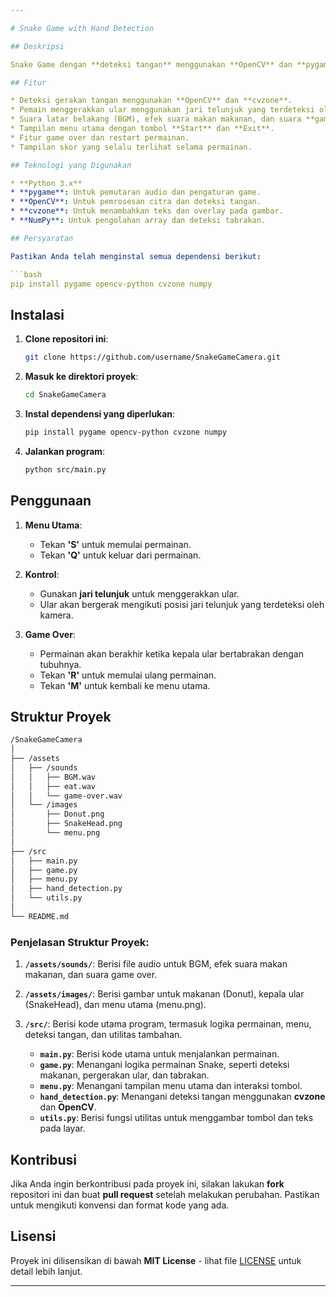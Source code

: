 ```yaml
---

# Snake Game with Hand Detection

## Deskripsi

Snake Game dengan **deteksi tangan** menggunakan **OpenCV** dan **pygame**. Dalam game ini, pemain mengontrol ular dengan gerakan tangan (menggunakan deteksi jari telunjuk) dan bertujuan untuk makan makanan yang muncul di layar, meningkatkan skor. Game akan berakhir ketika kepala ular bertabrakan dengan tubuhnya.

## Fitur

* Deteksi gerakan tangan menggunakan **OpenCV** dan **cvzone**.
* Pemain menggerakkan ular menggunakan jari telunjuk yang terdeteksi oleh kamera.
* Suara latar belakang (BGM), efek suara makan makanan, dan suara **game over**.
* Tampilan menu utama dengan tombol **Start** dan **Exit**.
* Fitur game over dan restart permainan.
* Tampilan skor yang selalu terlihat selama permainan.

## Teknologi yang Digunakan

* **Python 3.x**
* **pygame**: Untuk pemutaran audio dan pengaturan game.
* **OpenCV**: Untuk pemrosesan citra dan deteksi tangan.
* **cvzone**: Untuk menambahkan teks dan overlay pada gambar.
* **NumPy**: Untuk pengolahan array dan deteksi tabrakan.

## Persyaratan

Pastikan Anda telah menginstal semua dependensi berikut:

```bash
pip install pygame opencv-python cvzone numpy
```

## Instalasi

1. **Clone repositori ini**:

   ```bash
   git clone https://github.com/username/SnakeGameCamera.git
   ```

2. **Masuk ke direktori proyek**:

   ```bash
   cd SnakeGameCamera
   ```

3. **Instal dependensi yang diperlukan**:

   ```bash
   pip install pygame opencv-python cvzone numpy
   ```

4. **Jalankan program**:

   ```bash
   python src/main.py
   ```

## Penggunaan

1. **Menu Utama**:

   * Tekan **'S'** untuk memulai permainan.
   * Tekan **'Q'** untuk keluar dari permainan.

2. **Kontrol**:

   * Gunakan **jari telunjuk** untuk menggerakkan ular.
   * Ular akan bergerak mengikuti posisi jari telunjuk yang terdeteksi oleh kamera.

3. **Game Over**:

   * Permainan akan berakhir ketika kepala ular bertabrakan dengan tubuhnya.
   * Tekan **'R'** untuk memulai ulang permainan.
   * Tekan **'M'** untuk kembali ke menu utama.

## Struktur Proyek

```bash
/SnakeGameCamera
│
├── /assets
│   ├── /sounds
│   │   ├── BGM.wav
│   │   ├── eat.wav
│   │   └── game-over.wav
│   └── /images
│       ├── Donut.png
│       ├── SnakeHead.png
│       └── menu.png
│
├── /src
│   ├── main.py
│   ├── game.py
│   ├── menu.py
│   ├── hand_detection.py
│   └── utils.py
│
└── README.md
```

### Penjelasan Struktur Proyek:

1. **`/assets/sounds/`**: Berisi file audio untuk BGM, efek suara makan makanan, dan suara game over.
2. **`/assets/images/`**: Berisi gambar untuk makanan (Donut), kepala ular (SnakeHead), dan menu utama (menu.png).
3. **`/src/`**: Berisi kode utama program, termasuk logika permainan, menu, deteksi tangan, dan utilitas tambahan.

   * **`main.py`**: Berisi kode utama untuk menjalankan permainan.
   * **`game.py`**: Menangani logika permainan Snake, seperti deteksi makanan, pergerakan ular, dan tabrakan.
   * **`menu.py`**: Menangani tampilan menu utama dan interaksi tombol.
   * **`hand_detection.py`**: Menangani deteksi tangan menggunakan **cvzone** dan **OpenCV**.
   * **`utils.py`**: Berisi fungsi utilitas untuk menggambar tombol dan teks pada layar.

## Kontribusi

Jika Anda ingin berkontribusi pada proyek ini, silakan lakukan **fork** repositori ini dan buat **pull request** setelah melakukan perubahan. Pastikan untuk mengikuti konvensi dan format kode yang ada.

## Lisensi

Proyek ini dilisensikan di bawah **MIT License** - lihat file [LICENSE](LICENSE) untuk detail lebih lanjut.

---
```


